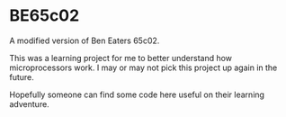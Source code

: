 # BE65c02

A modified version of Ben Eaters 65c02.

This was a learning project for me to better understand how microprocessors work.
I may or may not pick this project up again in the future.

Hopefully someone can find some code here useful on their learning adventure.